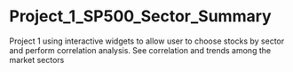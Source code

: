 # Project_1_SP500_Sector_Summary
Project 1 using interactive widgets to allow user to choose stocks by sector and perform correlation analysis. See correlation and trends among the market sectors
